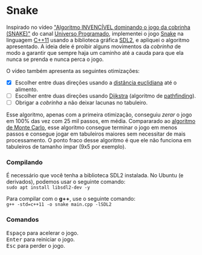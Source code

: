 # Snake
Inspirado no vídeo ["Algoritmo INVENCÍVEL dominando o jogo da cobrinha (SNAKE)"](https://youtu.be/Vii9XiQ8bec) do canal [Universo Programado](https://www.youtube.com/c/UniversoProgramado), implementei o jogo [Snake](https://pt.wikipedia.org/wiki/Serpente_(jogo_eletrônico)) na linguagem [C++11](https://pt.wikipedia.org/wiki/C++11) usando a biblioteca gráfica [SDL2](https://www.libsdl.org/), e apliquei o algoritmo apresentado. A ideia dele é proibir alguns movimentos da *cobrinha* de modo a garantir que sempre haja um caminho até a cauda para que ela nunca se prenda e nunca perca o jogo.

O vídeo também apresenta as seguintes otimizações:
- [x] Escolher entre duas direções usando a [distância euclidiana](https://pt.wikipedia.org/wiki/Distância_euclidiana) até o alimento.
- [ ] Escolher entre duas direções usando [Dijkstra](https://pt.wikipedia.org/wiki/Algoritmo_de_Dijkstra) (algoritmo de [pathfinding](https://pt.wikipedia.org/wiki/Problema_do_caminho_mínimo)).
- [ ] Obrigar a *cobrinha* a não deixar lacunas no tabuleiro.

Esse algoritmo, apenas com a primeira otimização, conseguiu *zerar* o jogo em 100% das vez com 25 mil passos, em média. Compararado ao [algoritmo de Monte Carlo](https://youtu.be/S6p7NJUxnOo), esse algoritmo consegue terminar o jogo em menos passos e consegue jogar em tabuleiros maiores sem necessitar de mais processamento. O ponto fraco desse algoritmo é que ele não funciona em tabuleiros de tamanho ímpar (9x5 por exemplo).

### Compilando
É necessário que você tenha a biblioteca SDL2 instalada. No Ubuntu (e derivados), podemos usar o seguinte comando:  
```sudo apt install libsdl2-dev -y```

Para compilar com o **g++**, use o seguinte comando:  
```g++ -std=c++11 -o snake main.cpp -lSDL2```

### Comandos
<kbd>Espaço</kbd> para acelerar o jogo.  
<kbd>Enter</kbd> para reiniciar o jogo.  
<kbd>Esc</kbd> para perder o jogo.  
